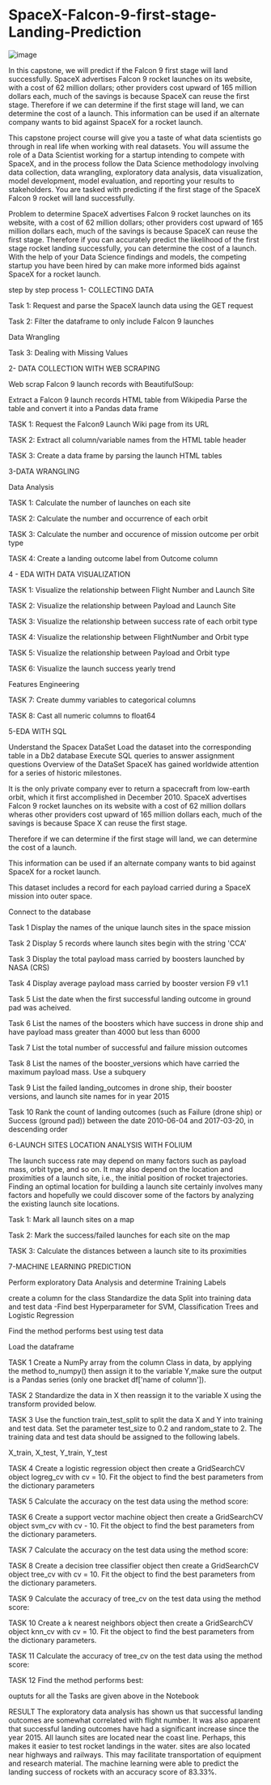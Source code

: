 # SpaceX-Falcon-9-first-stage-Landing-Prediction

![image](https://github.com/B1501/SpaceX-Falcon-9-first-stage-Landing-Prediction/assets/64457434/0fd3b1c1-7e6d-43b1-bc43-17871e3849df)



In this capstone, we will predict if the Falcon 9 first stage will land successfully. SpaceX advertises Falcon 9 rocket launches on its website, with a cost of 62 million dollars; other providers cost upward of 165 million dollars each, much of the savings is because SpaceX can reuse the first stage. Therefore if we can determine if the first stage will land, we can determine the cost of a launch. This information can be used if an alternate company wants to bid against SpaceX for a rocket launch.

This capstone project course will give you a taste of what data scientists go through in real life when working with real datasets. You will assume the role of a Data Scientist working for a startup intending to compete with SpaceX, and in the process follow the Data Science methodology involving data collection, data wrangling, exploratory data analysis, data visualization, model development, model evaluation, and reporting your results to stakeholders. You are tasked with predicting if the first stage of the SpaceX Falcon 9 rocket will land successfully.

Problem to determine
SpaceX advertises Falcon 9 rocket launches on its website, with a cost of 62 million dollars; other providers cost upward of 165 million dollars each, much of the savings is because SpaceX can reuse the first stage. Therefore if you can accurately predict the likelihood of the first stage rocket landing successfully, you can determine the cost of a launch. With the help of your Data Science findings and models, the competing startup you have been hired by can make more informed bids against SpaceX for a rocket launch.

step by step process
1- COLLECTING DATA

Task 1: Request and parse the SpaceX launch data using the GET request

Task 2: Filter the dataframe to only include Falcon 9 launches

Data Wrangling

Task 3: Dealing with Missing Values

2- DATA COLLECTION WITH WEB SCRAPING

Web scrap Falcon 9 launch records with BeautifulSoup:

Extract a Falcon 9 launch records HTML table from Wikipedia Parse the table and convert it into a Pandas data frame

TASK 1: Request the Falcon9 Launch Wiki page from its URL

TASK 2: Extract all column/variable names from the HTML table header

TASK 3: Create a data frame by parsing the launch HTML tables

3-DATA WRANGLING

Data Analysis

TASK 1: Calculate the number of launches on each site

TASK 2: Calculate the number and occurrence of each orbit

TASK 3: Calculate the number and occurence of mission outcome per orbit type

TASK 4: Create a landing outcome label from Outcome column

4 - EDA WITH DATA VISUALIZATION

TASK 1: Visualize the relationship between Flight Number and Launch Site

TASK 2: Visualize the relationship between Payload and Launch Site

TASK 3: Visualize the relationship between success rate of each orbit type

TASK 4: Visualize the relationship between FlightNumber and Orbit type

TASK 5: Visualize the relationship between Payload and Orbit type

TASK 6: Visualize the launch success yearly trend

Features Engineering

TASK 7: Create dummy variables to categorical columns

TASK 8: Cast all numeric columns to float64

5-EDA WITH SQL

Understand the Spacex DataSet Load the dataset into the corresponding table in a Db2 database Execute SQL queries to answer assignment questions Overview of the DataSet SpaceX has gained worldwide attention for a series of historic milestones.

It is the only private company ever to return a spacecraft from low-earth orbit, which it first accomplished in December 2010. SpaceX advertises Falcon 9 rocket launches on its website with a cost of 62 million dollars wheras other providers cost upward of 165 million dollars each, much of the savings is because Space X can reuse the first stage.

Therefore if we can determine if the first stage will land, we can determine the cost of a launch.

This information can be used if an alternate company wants to bid against SpaceX for a rocket launch.

This dataset includes a record for each payload carried during a SpaceX mission into outer space.

Connect to the database

Task 1 Display the names of the unique launch sites in the space mission

Task 2 Display 5 records where launch sites begin with the string 'CCA'

Task 3 Display the total payload mass carried by boosters launched by NASA (CRS)

Task 4 Display average payload mass carried by booster version F9 v1.1

Task 5 List the date when the first successful landing outcome in ground pad was acheived.

Task 6 List the names of the boosters which have success in drone ship and have payload mass greater than 4000 but less than 6000

Task 7 List the total number of successful and failure mission outcomes

Task 8 List the names of the booster_versions which have carried the maximum payload mass. Use a subquery

Task 9 List the failed landing_outcomes in drone ship, their booster versions, and launch site names for in year 2015

Task 10 Rank the count of landing outcomes (such as Failure (drone ship) or Success (ground pad)) between the date 2010-06-04 and 2017-03-20, in descending order

6-LAUNCH SITES LOCATION ANALYSIS WITH FOLIUM

The launch success rate may depend on many factors such as payload mass, orbit type, and so on. It may also depend on the location and proximities of a launch site, i.e., the initial position of rocket trajectories. Finding an optimal location for building a launch site certainly involves many factors and hopefully we could discover some of the factors by analyzing the existing launch site locations.

Task 1: Mark all launch sites on a map

Task 2: Mark the success/failed launches for each site on the map

TASK 3: Calculate the distances between a launch site to its proximities

7-MACHINE LEARNING PREDICTION

Perform exploratory Data Analysis and determine Training Labels

create a column for the class Standardize the data Split into training data and test data -Find best Hyperparameter for SVM, Classification Trees and Logistic Regression

Find the method performs best using test data

Load the dataframe

TASK 1 Create a NumPy array from the column Class in data, by applying the method to_numpy() then assign it to the variable Y,make sure the output is a Pandas series (only one bracket df['name of column']).

TASK 2 Standardize the data in X then reassign it to the variable X using the transform provided below.

TASK 3 Use the function train_test_split to split the data X and Y into training and test data. Set the parameter test_size to 0.2 and random_state to 2. The training data and test data should be assigned to the following labels.

X_train, X_test, Y_train, Y_test

TASK 4 Create a logistic regression object then create a GridSearchCV object logreg_cv with cv = 10. Fit the object to find the best parameters from the dictionary parameters

TASK 5 Calculate the accuracy on the test data using the method score:

TASK 6 Create a support vector machine object then create a GridSearchCV object svm_cv with cv - 10. Fit the object to find the best parameters from the dictionary parameters.

TASK 7 Calculate the accuracy on the test data using the method score:

TASK 8 Create a decision tree classifier object then create a GridSearchCV object tree_cv with cv = 10. Fit the object to find the best parameters from the dictionary parameters.

TASK 9 Calculate the accuracy of tree_cv on the test data using the method score:

TASK 10 Create a k nearest neighbors object then create a GridSearchCV object knn_cv with cv = 10. Fit the object to find the best parameters from the dictionary parameters.

TASK 11 Calculate the accuracy of tree_cv on the test data using the method score:

TASK 12 Find the method performs best:

ouptuts for all the Tasks are given above in the Notebook

RESULT
The exploratory data analysis has shown us that successful landing outcomes are somewhat correlated with flight number. It was also apparent that successful landing outcomes have had a significant increase since the year 2015. All launch sites are located near the coast line. Perhaps, this makes it easier to test rocket landings in the water. sites are also located near highways and railways. This may facilitate transportation of equipment and research material. The machine learning were able to predict the landing success of rockets with an accuracy score of 83.33%.
